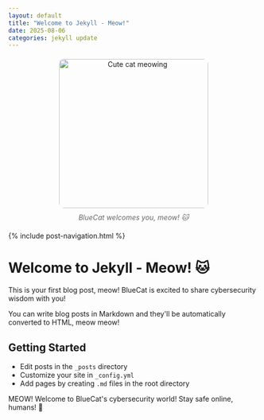 ```yaml
---
layout: default
title: "Welcome to Jekyll - Meow!"
date: 2025-08-06
categories: jekyll update
---
```


<div style="text-align: center; margin: 20px 0;">
    <img src="https://images.unsplash.com/photo-1514888286974-6c03e2ca1dba?ixlib=rb-4.0.3&auto=format&fit=crop&w=800&q=80" alt="Cute cat meowing" style="max-width: 100%; height: 300px; object-fit: cover; border-radius: 10px;">
    <p style="font-style: italic; color: #666; margin-top: 10px;">BlueCat welcomes you, meow! 🐱</p>
</div>

{% include post-navigation.html %}

# Welcome to Jekyll - Meow! 🐱

This is your first blog post, meow! BlueCat is excited to share cybersecurity wisdom with you!

You can write blog posts in Markdown and they'll be automatically converted to HTML, meow meow!

## Getting Started

- Edit posts in the `_posts` directory
- Customize your site in `_config.yml`  
- Add pages by creating `.md` files in the root directory

MEOW! Welcome to BlueCat's cybersecurity world! Stay safe online, humans! 🐾
